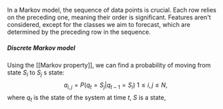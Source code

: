 In a Markov model, the sequence of data points is crucial. Each row relies on the preceding one, meaning their order is significant. Features aren't considered, except for the classes we aim to forecast, which are determined by the preceding row in the sequence.

##### Discrete Markov model
Using the [[Markov property]], we can find a probability of moving from state $S_i$ to $S_j$ s state: $$a_{i, j}=P(q_t=S_j|q_{t-1}=S_i) \text{‎‎‎ ‎ ‎ ‎ ‎}1≤i,j≤N,$$where $q_t$ is the state of the system at time $t$, $S$ is a state,  